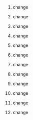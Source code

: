1. change

1. change

2. change

3. change

4. change

5. change

6. change

7. change

8. change

9. change

10. change

1. change

